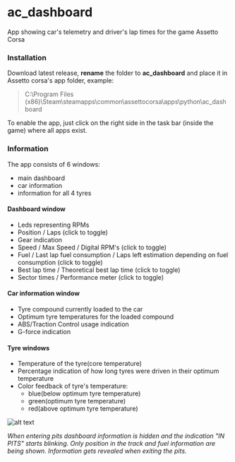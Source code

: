 # ac_dashboard

App showing car's telemetry and driver's lap times for the game Assetto Corsa

### Installation
Download latest release, **rename** the folder to **ac_dashboard** and place it in Assetto corsa's app folder, example:

>C:\Program Files (x86)\Steam\steamapps\common\assettocorsa\apps\python\ac_dashboard

To enable the app, just click on the right side in the task bar (inside the game)  where all apps exist.

### Information
The app consists of 6 windows:
- main dashboard
- car information
- information for all 4 tyres

#### Dashboard window

- Leds representing RPMs
- Position / Laps (click to toggle)
- Gear indication
- Speed / Max Speed / Digital RPM's (click to toggle)
- Fuel / Last lap fuel consumption / Laps left estimation depending on fuel consumption (click to toggle)
- Best lap time / Theoretical best lap time (click to toggle)
- Sector times / Performance meter (click to toggle)

#### Car information window

- Tyre compound currently loaded to the car
- Optimum tyre temperatures for the loaded compound
- ABS/Traction Control usage indication
- G-force indication

#### Tyre windows

- Temperature of the tyre(core temperature)
- Percentage indication of how long tyres were driven in their optimum temperature
- Color feedback of tyre's temperature:
  - blue(below optimum tyre temperature)
  - green(optimum tyre temperature)
  - red(above optimum tyre temperature)

![alt text](https://github.com/ev-agelos/ac_dashboard/blob/master/Images/ingame_screenshot.jpg "Application inside the game")

*When entering pits dashboard information is hidden and the indication "IN PITS" starts blinking. Only position in the track and fuel information are being shown. Information gets revealed when exiting the pits.*
